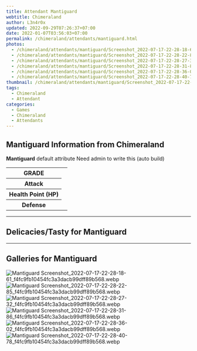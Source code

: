 ```yaml
---
title: Attendant Mantiguard
webtitle: Chimeraland
author: L3n4r0x
updated: 2022-09-29T07:26:37+07:00
date: 2022-01-07T03:56:03+07:00
permalink: /chimeraland/attendants/mantiguard.html
photos:
  - /chimeraland/attendants/mantiguard/Screenshot_2022-07-17-22-28-18-61_f4fc9fb10454fc3a3dacb99dff89b568.webp
  - /chimeraland/attendants/mantiguard/Screenshot_2022-07-17-22-28-22-85_f4fc9fb10454fc3a3dacb99dff89b568.webp
  - /chimeraland/attendants/mantiguard/Screenshot_2022-07-17-22-28-27-32_f4fc9fb10454fc3a3dacb99dff89b568.webp
  - /chimeraland/attendants/mantiguard/Screenshot_2022-07-17-22-28-31-86_f4fc9fb10454fc3a3dacb99dff89b568.webp
  - /chimeraland/attendants/mantiguard/Screenshot_2022-07-17-22-28-36-02_f4fc9fb10454fc3a3dacb99dff89b568.webp
  - /chimeraland/attendants/mantiguard/Screenshot_2022-07-17-22-28-40-78_f4fc9fb10454fc3a3dacb99dff89b568.webp
thumbnail: /chimeraland/attendants/mantiguard/Screenshot_2022-07-17-22-28-18-61_f4fc9fb10454fc3a3dacb99dff89b568.webp
tags:
  - Chimeraland
  - Attendant
categories:
  - Games
  - Chimeraland
  - Attendants
---
```


<section id="bootstrap-wrapper"><link rel="stylesheet" href="https://rawcdn.githack.com/dimaslanjaka/Web-Manajemen/0c3b5aa1813bd4abcd2c11bf3e37928b15c28664/css/bootstrap-5-3-0-alpha3-wrapper.css"/><h2>Mantiguard Information from Chimeraland</h2><p><b>Mantiguard</b> default attribute Need admin to write this (auto build)<table><tr><th>GRADE</th><td></td></tr><tr><th>Attack</th><td></td></tr><tr><th>Health Point (HP)</th><td></td></tr><tr><th>Defense</th><td></td></tr></table></p><hr/><h2>Delicacies/Tasty for Mantiguard</h2><hr/><div id="gallery"><h2>Galleries for Mantiguard</h2><div class="row"><div class="col-lg-6 col-12"><img src="/chimeraland/attendants/mantiguard/Screenshot_2022-07-17-22-28-18-61_f4fc9fb10454fc3a3dacb99dff89b568.webp" alt="Mantiguard Screenshot_2022-07-17-22-28-18-61_f4fc9fb10454fc3a3dacb99dff89b568.webp"/></div><div class="col-lg-6 col-12"><img src="/chimeraland/attendants/mantiguard/Screenshot_2022-07-17-22-28-22-85_f4fc9fb10454fc3a3dacb99dff89b568.webp" alt="Mantiguard Screenshot_2022-07-17-22-28-22-85_f4fc9fb10454fc3a3dacb99dff89b568.webp"/></div><div class="col-lg-6 col-12"><img src="/chimeraland/attendants/mantiguard/Screenshot_2022-07-17-22-28-27-32_f4fc9fb10454fc3a3dacb99dff89b568.webp" alt="Mantiguard Screenshot_2022-07-17-22-28-27-32_f4fc9fb10454fc3a3dacb99dff89b568.webp"/></div><div class="col-lg-6 col-12"><img src="/chimeraland/attendants/mantiguard/Screenshot_2022-07-17-22-28-31-86_f4fc9fb10454fc3a3dacb99dff89b568.webp" alt="Mantiguard Screenshot_2022-07-17-22-28-31-86_f4fc9fb10454fc3a3dacb99dff89b568.webp"/></div><div class="col-lg-6 col-12"><img src="/chimeraland/attendants/mantiguard/Screenshot_2022-07-17-22-28-36-02_f4fc9fb10454fc3a3dacb99dff89b568.webp" alt="Mantiguard Screenshot_2022-07-17-22-28-36-02_f4fc9fb10454fc3a3dacb99dff89b568.webp"/></div><div class="col-lg-6 col-12"><img src="/chimeraland/attendants/mantiguard/Screenshot_2022-07-17-22-28-40-78_f4fc9fb10454fc3a3dacb99dff89b568.webp" alt="Mantiguard Screenshot_2022-07-17-22-28-40-78_f4fc9fb10454fc3a3dacb99dff89b568.webp"/></div></div></div></section>